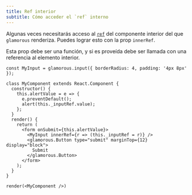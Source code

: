 ```yaml
---
title: Ref interior
subtitle: Cómo acceder el `ref` interno
---
```


Algunas veces necesitarás acceso al
[`ref`](https://facebook.github.io/react/docs/refs-and-the-dom.html)
del componente interior del que `glamorous` renderiza. Puedes lograr esto
con la prop `innerRef`.

Esta prop debe ser una función, y si es proveída debe ser llamada con
una referencia al elemento interior.

```interactive {clickToRender: true, summary: 'Un elemento input dentro de un form'}
const MyInput = glamorous.input({ borderRadius: 4, padding: '4px 8px' });

class MyComponent extends React.Component {
  constructor() {
    this.alertValue = e => {
      e.preventDefault();
      alert(this._inputRef.value);
    };
  }
  render() {
    return (
      <form onSubmit={this.alertValue}>
        <MyInput innerRef={r => (this._inputRef = r)} />
        <glamorous.Button type="submit" marginTop={12} display="block">
          Submit
        </glamorous.Button>
      </form>
    );
  }
}

render(<MyComponent />)
```
